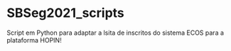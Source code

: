 # SBSeg2021_scripts
Script em Python para adaptar a lsita de inscritos do sistema ECOS para a plataforma HOPIN!
